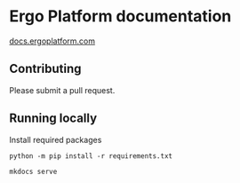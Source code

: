 Ergo Platform documentation
=======================================

[docs.ergoplatform.com](https://docs.ergoplatform.com/)

## Contributing

Please submit a pull request.

## Running locally

Install required packages

```
python -m pip install -r requirements.txt
```

```
mkdocs serve
```
